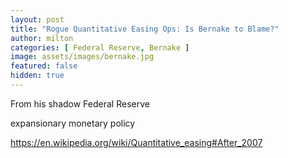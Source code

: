 ```yaml
---
layout: post
title: "Rogue Quantitative Easing Ops: Is Bernake to Blame?"
author: milton
categories: [ Federal Reserve, Bernake ]
image: assets/images/bernake.jpg
featured: false
hidden: true
---
```


From his shadow Federal Reserve

expansionary monetary policy

https://en.wikipedia.org/wiki/Quantitative_easing#After_2007